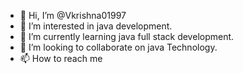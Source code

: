 - 👋 Hi, I’m @Vkrishna01997
- 👀 I’m interested in java development.
- 🌱 I’m currently learning java full stack development. 
- 💞️ I’m looking to collaborate on java Technology.
- 📫 How to reach me 

<!---
Vkrishna01997/Vkrishna01997 is a ✨ special ✨ repository because its `README.md` (this file) appears on your GitHub profile.
You can click the Preview link to take a look at your changes.
--->
